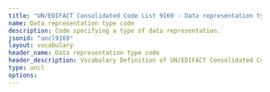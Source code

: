 ```yaml
---
title: "UN/EDIFACT Consolidated Code List 9169 - Data representation type code (20B) JSON-LD Vocabulary"
name: Data representation type code
description: Code specifying a type of data representation.
jsonid: "uncl9169"
layout: vocabulary
header_name: Data representation type code
header_description: Vocabulary Definition of UN/EDIFACT Consolidated Code List 9169 - Data representation type code (20B) semantics in HTML format. JSON-LD format is available at [uncl9169.jsonld](/vocabulary/uncl9169.jsonld)
type: uncl
options:
---
```

